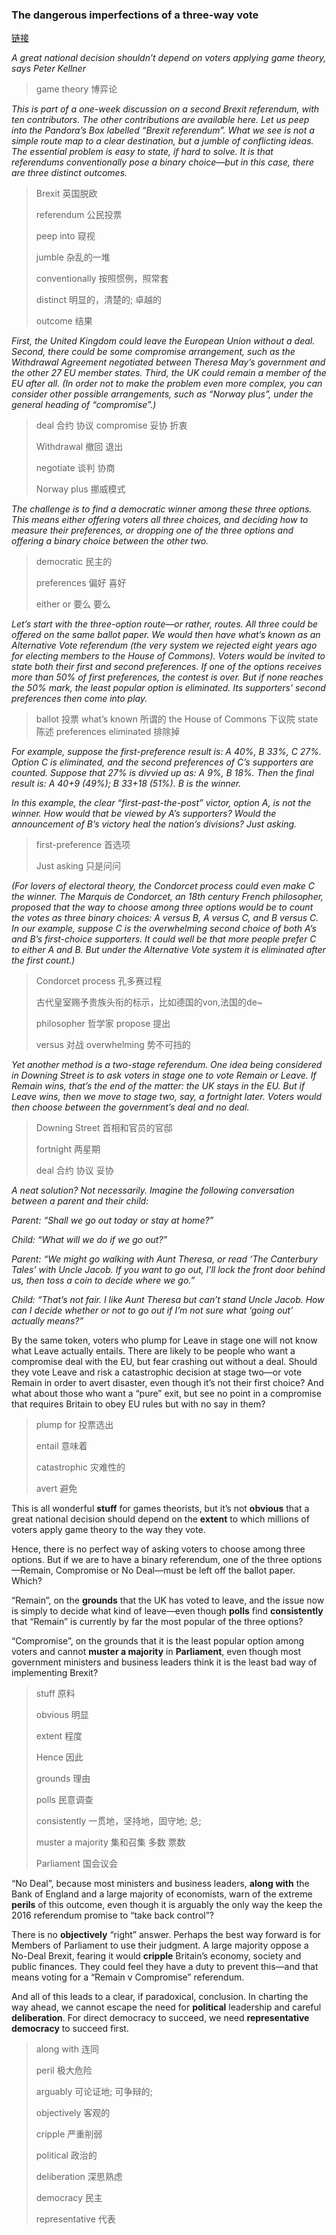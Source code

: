 ### The dangerous imperfections of a three-way vote

[链接](https://www.economist.com/open-future/2019/01/15/the-dangerous-imperfections-of-a-three-way-vote)

*A great national decision shouldn’t depend on voters applying game theory, says Peter Kellner*

> game theory 博弈论

*This is part of a one-week discussion on a second Brexit referendum, with ten contributors. The other contributions are available here.*
*Let us peep into the Pandora’s Box labelled “Brexit referendum”. What we see is not a simple route map to a clear destination, but a jumble of conflicting ideas. The essential problem is easy to state, if hard to solve. It is that referendums conventionally pose a binary choice—but in this case, there are three distinct outcomes.*

> Brexit  英国脱欧
>
> referendum  公民投票
>
> peep into  窥视
>
> jumble   杂乱的一堆     
>
> conventionally    按照惯例，照常套
>
> distinct  明显的，清楚的;   卓越的  
>
> outcome 结果

*First, the United Kingdom could leave the European Union without a deal. Second, there could be some compromise arrangement, such as the Withdrawal Agreement negotiated between Theresa May’s government and the other 27 EU member states. Third, the UK could remain a member of the EU after all. (In order not to make the problem even more complex, you can consider other possible arrangements, such as “Norway plus”, under the general heading of “compromise”.)*

> deal  合约 协议   compromise  妥协 折衷
>
> Withdrawal  撤回 退出
>
> negotiate  谈判 协商
>
> Norway plus 挪威模式





*The challenge is to find a democratic winner among these three options. This means either offering voters all three choices, and deciding how to measure their preferences, or dropping one of the three options and offering a binary choice between the other two.*

> democratic 民主的
>
> preferences 偏好 喜好
>
> either or 要么 要么

*Let’s start with the three-option route—or rather, routes. All three could be offered on the same ballot paper. We would then have what’s known as an Alternative Vote referendum (the very system we rejected eight years ago for electing members to the House of Commons). Voters would be invited to state both their first and second preferences. If one of the options receives more than 50% of first preferences, the contest is over. But if none reaches the 50% mark, the least popular option is eliminated. Its supporters’ second preferences then come into play.*

> ballot 投票    what’s known  所谓的 
> the House of Commons 下议院  state 陈述
> preferences      eliminated  排除掉

*For example, suppose the first-preference result is: A 40%, B 33%, C 27%. Option C is eliminated, and the second preferences of C’s supporters are counted. Suppose that 27% is divvied up as: A 9%, B 18%. Then the final result is: A 40+9 (49%); B 33+18 (51%). B is the winner.*

*In this example, the clear “first-past-the-post” victor, option A, is not the winner. How would that be viewed by A’s supporters? Would the announcement of B’s victory heal the nation’s divisions? Just asking.*

> first-preference 首选项
>
>  Just asking  只是问问

*(For lovers of electoral theory, the Condorcet process could even make C the winner. The Marquis de Condorcet, an 18th century French philosopher, proposed that the way to choose among three options would be to count the votes as three binary choices: A versus B, A versus C, and B versus C. In our example, suppose C is the overwhelming second choice of both A’s and B’s first-choice supporters. It could well be that more people prefer C to either A and B. But under the Alternative Vote system it is eliminated after the first count.)*

> Condorcet process 孔多赛过程  
>
> 古代皇室赐予贵族头衔的标示，比如德国的von,法国的de~
>
> philosopher 哲学家  propose 提出    
>
> versus 对战    overwhelming  势不可挡的

*Yet another method is a two-stage referendum. One idea being considered in Downing Street is to ask voters in stage one to vote Remain or Leave. If Remain wins, that’s the end of the matter: the UK stays in the EU. But if Leave wins, then we move to stage two, say, a fortnight later. Voters would then choose between the government’s deal and no deal.*

> Downing Street  首相和官员的官邸
>
> fortnight 两星期
>
> deal  合约 协议 妥协

*A neat solution? Not necessarily. Imagine the following conversation between a parent and their child:*

*Parent: “Shall we go out today or stay at home?”*

*Child: “What will we do if we go out?”*

*Parent: “We might go walking with Aunt Theresa, or read ‘The Canterbury Tales’ with Uncle Jacob. If you want to go out, I’ll lock the front door behind us, then toss a coin to decide where we go.”*

*Child: “That’s not fair. I like Aunt Theresa but can’t stand Uncle Jacob. How can I decide whether or not to go out if I’m not sure what ‘going out’ actually means?”*

By the same token, voters who plump for Leave in stage one will not know what Leave actually entails. There are likely to be people who want a compromise deal with the EU, but fear crashing out without a deal. Should they vote Leave and risk a catastrophic decision at stage two—or vote Remain in order to avert disaster, even though it’s not their first choice? And what about those who want a “pure” exit, but see no point in a compromise that requires Britain to obey EU rules but with no say in them?

> plump for 投票选出
>
>entail 意味着
>
>catastrophic   灾难性的
>
>avert  避免



This is all wonderful **stuff** for games theorists, but it’s not **obvious** that a great national decision should depend on the **extent** to which millions of voters apply game theory to the way they vote.

Hence, there is no perfect way of asking voters to choose among three options. But if we are to have a binary referendum, one of the three options—Remain, Compromise or No Deal—must be left off the ballot paper. Which?

“Remain”, on the **grounds** that the UK has voted to leave, and the issue now is simply to decide what kind of leave—even though **polls** find **consistently** that “Remain” is currently by far the most popular of the three options?

“Compromise”, on the grounds that it is the least popular option among voters and cannot **muster a majority** in **Parliament**, even though most government ministers and business leaders think it is the least bad way of implementing Brexit?

>stuff  原料
>
>obvious  明显
>
>extent  程度
>
>Hence 因此
>
>grounds  理由
>
>polls  民意调查
>
>consistently 一贯地，坚持地，固守地;   总;  
>
>muster a majority  集和召集      多数 票数
>
>Parliament 国会议会

“No Deal”, because most ministers and business leaders, **along with** the Bank of England and a large majority of economists, warn of the extreme **perils** of this outcome, even though it is arguably the only way the keep the 2016 referendum promise to “take back control”?

There is no **objectively** “right” answer. Perhaps the best way forward is for Members of Parliament to use their judgment. A large majority oppose a No-Deal Brexit, fearing it would **cripple** Britain’s economy, society and public finances. They could feel they have a duty to prevent this—and that means voting for a “Remain v Compromise” referendum.

And all of this leads to a clear, if paradoxical, conclusion. In charting the way ahead, we cannot escape the need for **political** leadership and careful **deliberation**. For direct democracy to succeed, we need **representative democracy** to succeed first.

>along with  连同
>
>peril 极大危险
>
>arguably  可论证地;   可争辩的;  
>
>objectively 客观的
>
>cripple 严重削弱
>
>political  政治的
>
>deliberation 深思熟虑
>
>democracy  民主 
>
>representative  代表